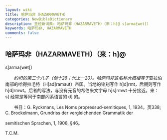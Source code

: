 ```yaml
---
layout: wiki
title: 哈萨玛非（HAZARMAVETH）
categories: NewBibleDictionary
description: 圣经新词典: 哈萨玛非（HAZARMAVETH）（来：h]@ s]arma{wet[）
keywords: 哈萨玛非, HAZARMAVETH
comments: false
---
```


## 哈萨玛非（HAZARMAVETH）（来：h]@

s]arma{wet[）

　　*约坍的第三个儿子（创十26；代上一20）。哈萨玛非这名称大概相等于*亚拉伯南部的哈得拉毛特（H]ad]ramaut）帝国。当地的铭刻写作 h]d]rmt，后期则写作 h]d]rmwt。后者的写法，与没有元音的希伯来文字母 h]s]rmwt 十分接近。来：s] 经常是等同于南部闪系语言的 d] 的。

　　书目：G. Ryckmans, Les Noms propressud-semitiques, 1, 1934，页338; C. Brockelmann, Grundriss der vergleichenden Grammatik der

semitischen Sprachen, 1, 1908, §46。

T.C.M.








